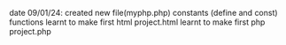 date 09/01/24: created new file(myphp.php)
constants (define and const)
functions
learnt to make first html project.html
learnt to make first php project.php